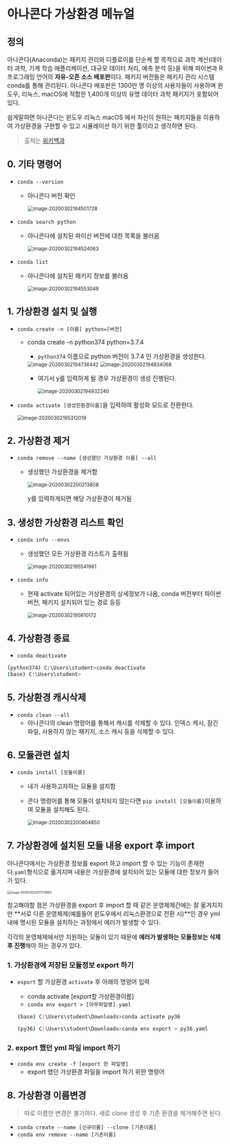 # 아나콘다 가상환경 메뉴얼

## 정의

아나콘다(Anaconda)는 패키지 관리와 디플로이를 단순케 할 목적으로 과학 계산(데이터 과학, 기계 학습 애플리케이션, 대규모 데이터 처리, 예측 분석 등)을 위해 파이썬과 R 프로그래밍 언어의 **자유-오픈 소스 배포판**이다. 패키지 버전들은 패키지 관리 시스템 conda를 통해 관리된다. 아나콘다 배포판은 1300만 명 이상의 사용자들이 사용하며 윈도우, 리눅스, macOS에 적합한 1,400개 이상의 유명 데이터 과학 패키지가 포함되어 있다.

쉽게말하면 아나콘다는 윈도우 리눅스 macOS 에서 자신이 원하는 패키지들을 이용하여 가상환경을 구현할 수 있고 시뮬레이션 하기 위한 툴이라고 생각하면 된다.

> 출처는 [위키백과](https://ko.wikipedia.org/wiki/아나콘다_(파이썬_배포판))


## 0. 기타 명령어

 - `conda --version `

   - 아나콘다 버전 확인

     <img src="images/anaconda_manual/image-20200302194501728.png" alt="image-20200302194501728" style="zoom:80%;" />

 - `conda search python`

   - 아나콘다에 설치된 파이선 버전에 대한 목록을 불러옴

     <img src="images/anaconda_manual/image-20200302194524063.png" alt="image-20200302194524063" style="zoom:80%;" />

- `conda list`

  - 아나콘다에 설치된 패키지 정보를 불러옴

    <img src="images/anaconda_manual/image-20200302194553049.png" alt="image-20200302194553049" style="zoom:80%;" />

## 1. 가상환경 설치 및 실행

 - `conda create -n [이름] python=[버전]`

   - conda create -n python374 python=3.7.4

     - `python374` 이름으로 python 버전이 3.7.4 인 가상환경을 생성한다.

     <img src="images/anaconda_manual/image-20200302194736442.png" alt="image-20200302194736442" style="zoom:80%;" />

     <img src="images/anaconda_manual/image-20200302194834068.png" alt="image-20200302194834068" style="zoom:80%;" />

     - 여기서 y를 입력하게 될 경우 가상환경이 생성 진행된다.

       <img src="images/anaconda_manual/image-20200302194932240.png" alt="image-20200302194932240" style="zoom:80%;" />

- `conda activate [생성한환경이름]`을 입력하여 활성화 모드로 전환한다.

  <img src="images/anaconda_manual/image-20200302195312019.png" alt="image-20200302195312019" style="zoom:80%;" />



## 2. 가상환경 제거

 - `conda remove --name [생성했던 가상환경 이름] --all`

    - 생성했던 가상환경을 제거함

      <img src="images/anaconda_manual/image-20200302200213808.png" alt="image-20200302200213808" style="zoom:80%;" />

      y를 입력하게되면 해당 가상환경이 제거됨



## 3. 생성한 가상환경 리스트 확인

 - `conda info --envs`

    - 생성했던 모든 가상환경 리스트가 출력됨

      <img src="images/anaconda_manual/image-20200302195541961.png" alt="image-20200302195541961" style="zoom:80%;" />



 - `conda info`

    - 현재 activate 되어있는 가상환경의 상세정보가 나옴, conda 버전부터 파이썬 버전, 패키지 설치되어 있는 경로 등등

      <img src="images/anaconda_manual/image-20200302195610172.png" alt="image-20200302195610172" style="zoom:80%;" />



## 4. 가상환경 종료

 - `conda deactivate`

```bash
(python374) C:\Users\student>conda deactivate
(base) C:\Users\student>
```

## 5. 가상환경 캐시삭제

 - `conda clean --all`
   - 아나콘다의 clean 명령어를 통해서 캐시를 삭제할 수 있다. 인덱스 캐시, 잠긴 파일, 사용하지 않는 패키지, 소스 캐시 등을 삭제할 수 있다.

## 6. 모듈관련 설치

 - `conda install [모듈이름]`

    - 내가 사용하고자하는 모듈을 설치함

    - 콘다 명령어를 통해 모듈이 설치되지 않는다면 `pip install [모듈이름]`이용하여 모듈을 설치해도 된다.

      <img src="images/anaconda_manual/image-20200302200804850.png" alt="image-20200302200804850" style="zoom:80%;" />



## 7. 가상환경에 설치된 모듈 내용 export 후 import

아나콘다에서는 가상환경 정보를 export 하고 import 할 수 있는 기능이 존재한다.`yaml`형식으로 옮겨지며 내용은 가상환경에 설치되어 있는 모듈에 대한 정보가 들어가 있다.

<img src="images/anaconda_manual/image-20200302201723693.png" alt="image-20200302201723693" style="zoom:50%;" />

참고해야할 점은 가상환경을 export 후 import 할 때 같은 운영체제간에는 잘 옮겨지지만 **서로 다른 운영체제(예를들어 윈도우에서 리눅스환경으로 전환 시)**인 경우 yml 내에 명시된 모듈을 설치하는 과정에서 에러가 발생할 수 있다. 

각각의 운영체제에서만 지원하는 모듈이 있기 때문에 **에러가 발생하는 모듈정보는 삭제 후 진행**해야 하는 경우가 있다.

### 1. 가상환경에 저장된 모듈정보 export 하기

- `export` 할 가상환경 `activate` 후 아래의 명령어 입력

  - conda activate [export할 가상환경이름]
  - `conda env export > [아무파일명].yaml`

  ```bash
  (base) C:\Users\student\Downloads>conda activate py36
  
  (py36) C:\Users\student\Downloads>conda env export > py36.yaml
  ```

### 2. export 했던 yml 파일 import 하기

- `conda env create -f [export 한 파일명]`
  - export 했던 가상환경 파일을 import 하기 위한 명령어



## 8. 가상환경 이름변경

> 따로 이름만 변경은 불가하다. 새로 clone 생성 후 기존 환경을 제거해주면 된다.

- `conda create --name [신규이름] --clone [기존이름]`
- `conda env remove --name [기존이름]`